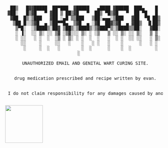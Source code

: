 
<pre align=center>
 ██▒   █▓▓█████  ██▀███  ▓█████   ▄████ ▓█████  ███▄    █ 
▓██░   █▒▓█   ▀ ▓██ ▒ ██▒▓█   ▀  ██▒ ▀█▒▓█   ▀  ██ ▀█   █ 
 ▓██  █▒░▒███   ▓██ ░▄█ ▒▒███   ▒██░▄▄▄░▒███   ▓██  ▀█ ██▒
  ▒██ █░░▒▓█  ▄ ▒██▀▀█▄  ▒▓█  ▄ ░▓█  ██▓▒▓█  ▄ ▓██▒  ▐▌██▒
   ▒▀█░  ░▒████▒░██▓ ▒██▒░▒████▒░▒▓███▀▒░▒████▒▒██░   ▓██░
   ░ ▐░  ░░ ▒░ ░░ ▒▓ ░▒▓░░░ ▒░ ░ ░▒   ▒ ░░ ▒░ ░░ ▒░   ▒ ▒ 
   ░ ░░   ░ ░  ░  ░▒ ░ ▒░ ░ ░  ░  ░   ░  ░ ░  ░░ ░░   ░ ▒░
     ░░     ░     ░░   ░    ░   ░ ░   ░    ░      ░   ░ ░ 
      ░     ░  ░   ░        ░  ░      ░    ░  ░         ░ 
     ░         
     
 UNAUTHORIZED EMAIL AND GENITAL WART CURING SITE.
 
 
 drug medication prescribed and recipe written by evan.
 
 
 I do not claim responsibility for any damages caused by another person using my code. By running my code, you agree to this.

</pre>

<p align=left>
<img src="https://gnaa.world/mib.png" height=120 width=120>
</p>
